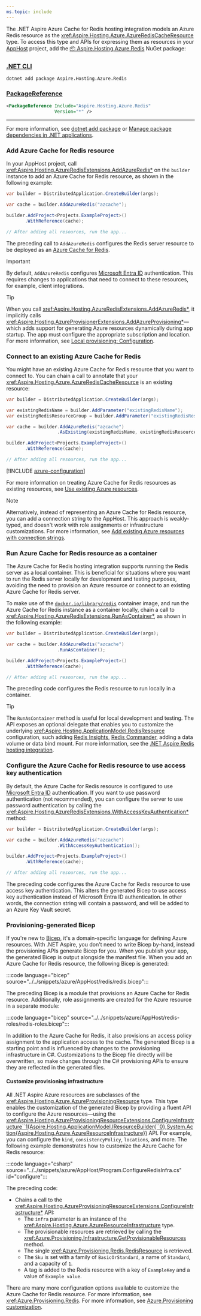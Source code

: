 ```yaml
---
ms.topic: include
---
```


The .NET Aspire Azure Cache for Redis hosting integration models an Azure Redis resource as the <xref:Aspire.Hosting.Azure.AzureRedisCacheResource> type. To access this type and APIs for expressing them as resources in your [AppHost](xref:dotnet/aspire/app-host) project, add the [📦 Aspire.Hosting.Azure.Redis](https://www.nuget.org/packages/Aspire.Hosting.Azure.Redis) NuGet package:

### [.NET CLI](#tab/dotnet-cli)

```dotnetcli
dotnet add package Aspire.Hosting.Azure.Redis
```

### [PackageReference](#tab/package-reference)

```xml
<PackageReference Include="Aspire.Hosting.Azure.Redis"
                  Version="*" />
```

---

For more information, see [dotnet add package](/dotnet/core/tools/dotnet-add-package) or [Manage package dependencies in .NET applications](/dotnet/core/tools/dependencies).

### Add Azure Cache for Redis resource

In your AppHost project, call <xref:Aspire.Hosting.AzureRedisExtensions.AddAzureRedis*> on the `builder` instance to add an Azure Cache for Redis resource, as shown in the following example:

```csharp
var builder = DistributedApplication.CreateBuilder(args);

var cache = builder.AddAzureRedis("azcache");

builder.AddProject<Projects.ExampleProject>()
       .WithReference(cache);

// After adding all resources, run the app...
```

The preceding call to `AddAzureRedis` configures the Redis server resource to be deployed as an [Azure Cache for Redis](/azure/azure-cache-for-redis/cache-overview).

> [!IMPORTANT]
> By default, `AddAzureRedis` configures [Microsoft Entra ID](/azure/azure-cache-for-redis/cache-azure-active-directory-for-authentication) authentication. This requires changes to applications that need to connect to these resources, for example, client integrations.

> [!TIP]
> When you call <xref:Aspire.Hosting.AzureRedisExtensions.AddAzureRedis*>, it implicitly calls <xref:Aspire.Hosting.AzureProvisionerExtensions.AddAzureProvisioning*>—which adds support for generating Azure resources dynamically during app startup. The app must configure the appropriate subscription and location. For more information, see [Local provisioning: Configuration](../../azure/local-provisioning.md#configuration).

### Connect to an existing Azure Cache for Redis

You might have an existing Azure Cache for Redis resource that you want to connect to. You can chain a call to annotate that your <xref:Aspire.Hosting.Azure.AzureRedisCacheResource> is an existing resource:

```csharp
var builder = DistributedApplication.CreateBuilder(args);

var existingRedisName = builder.AddParameter("existingRedisName");
var existingRedisResourceGroup = builder.AddParameter("existingRedisResourceGroup");

var cache = builder.AddAzureRedis("azcache")
                   .AsExisting(existingRedisName, existingRedisResourceGroup);

builder.AddProject<Projects.ExampleProject>()
       .WithReference(cache);

// After adding all resources, run the app...
```

[!INCLUDE [azure-configuration](../../azure/includes/azure-configuration.md)]

For more information on treating Azure Cache for Redis resources as existing resources, see [Use existing Azure resources](../../azure/integrations-overview.md#use-existing-azure-resources).

> [!NOTE]
> Alternatively, instead of representing an Azure Cache for Redis resource, you can add a connection string to the AppHost. This approach is weakly-typed, and doesn't work with role assignments or infrastructure customizations. For more information, see [Add existing Azure resources with connection strings](../../azure/integrations-overview.md#add-existing-azure-resources-with-connection-strings).

### Run Azure Cache for Redis resource as a container

The Azure Cache for Redis hosting integration supports running the Redis server as a local container. This is beneficial for situations where you want to run the Redis server locally for development and testing purposes, avoiding the need to provision an Azure resource or connect to an existing Azure Cache for Redis server.

To make use of the [`docker.io/library/redis`](https://hub.docker.com/_/redis/) container image, and run the Azure Cache for Redis instance as a container locally, chain a call to <xref:Aspire.Hosting.AzureRedisExtensions.RunAsContainer*>, as shown in the following example:

```csharp
var builder = DistributedApplication.CreateBuilder(args);

var cache = builder.AddAzureRedis("azcache")
                   .RunAsContainer();

builder.AddProject<Projects.ExampleProject>()
       .WithReference(cache);

// After adding all resources, run the app...
```

The preceding code configures the Redis resource to run locally in a container.

> [!TIP]
> The `RunAsContainer` method is useful for local development and testing. The API exposes an optional delegate that enables you to customize the underlying <xref:Aspire.Hosting.ApplicationModel.RedisResource> configuration, such adding [Redis Insights](https://redis.io/insight/), [Redis Commander](https://joeferner.github.io/redis-commander/), adding a data volume or data bind mount. For more information, see the [.NET Aspire Redis hosting integration](../stackexchange-redis-integration.md#add-redis-resource-with-redis-insights).

### Configure the Azure Cache for Redis resource to use access key authentication

By default, the Azure Cache for Redis resource is configured to use [Microsoft Entra ID](/azure/postgresql/flexible-server/concepts-azure-ad-authentication) authentication. If you want to use password authentication (not recommended), you can configure the server to use password authentication by calling the <xref:Aspire.Hosting.AzureRedisExtensions.WithAccessKeyAuthentication*> method:

```csharp
var builder = DistributedApplication.CreateBuilder(args);

var cache = builder.AddAzureRedis("azcache")
                   .WithAccessKeyAuthentication();

builder.AddProject<Projects.ExampleProject>()
       .WithReference(cache);

// After adding all resources, run the app...
```

The preceding code configures the Azure Cache for Redis resource to use access key authentication. This alters the generated Bicep to use access key authentication instead of Microsoft Entra ID authentication. In other words, the connection string will contain a password, and will be added to an Azure Key Vault secret.

### Provisioning-generated Bicep

If you're new to [Bicep](/azure/azure-resource-manager/bicep/overview), it's a domain-specific language for defining Azure resources. With .NET Aspire, you don't need to write Bicep by-hand, instead the provisioning APIs generate Bicep for you. When you publish your app, the generated Bicep is output alongside the manifest file. When you add an Azure Cache for Redis resource, the following Bicep is generated:

:::code language="bicep" source="../../snippets/azure/AppHost/redis/redis.bicep":::

The preceding Bicep is a module that provisions an Azure Cache for Redis resource. Additionally, role assignments are created for the Azure resource in a separate module:

:::code language="bicep" source="../../snippets/azure/AppHost/redis-roles/redis-roles.bicep":::

In addition to the Azure Cache for Redis, it also provisions an access policy assignment to the application access to the cache. The generated Bicep is a starting point and is influenced by changes to the provisioning infrastructure in C#. Customizations to the Bicep file directly will be overwritten, so make changes through the C# provisioning APIs to ensure they are reflected in the generated files.

#### Customize provisioning infrastructure

All .NET Aspire Azure resources are subclasses of the <xref:Aspire.Hosting.Azure.AzureProvisioningResource> type. This type enables the customization of the generated Bicep by providing a fluent API to configure the Azure resources—using the <xref:Aspire.Hosting.AzureProvisioningResourceExtensions.ConfigureInfrastructure``1(Aspire.Hosting.ApplicationModel.IResourceBuilder{``0},System.Action{Aspire.Hosting.Azure.AzureResourceInfrastructure})> API. For example, you can configure the `kind`, `consistencyPolicy`, `locations`, and more. The following example demonstrates how to customize the Azure Cache for Redis resource:

:::code language="csharp" source="../../snippets/azure/AppHost/Program.ConfigureRedisInfra.cs" id="configure":::

The preceding code:

- Chains a call to the <xref:Aspire.Hosting.AzureProvisioningResourceExtensions.ConfigureInfrastructure*> API:
  - The `infra` parameter is an instance of the <xref:Aspire.Hosting.Azure.AzureResourceInfrastructure> type.
  - The provisionable resources are retrieved by calling the <xref:Azure.Provisioning.Infrastructure.GetProvisionableResources> method.
  - The single <xref:Azure.Provisioning.Redis.RedisResource> is retrieved.
  - The `Sku` is set with a family of `BasicOrStandard`, a name of `Standard`, and a capacity of `1`.
  - A tag is added to the Redis resource with a key of `ExampleKey` and a value of `Example value`.

There are many more configuration options available to customize the Azure Cache for Redis resource. For more information, see <xref:Azure.Provisioning.Redis>. For more information, see [Azure.Provisioning customization](../../azure/customize-azure-resources.md#azureprovisioning-customization).
